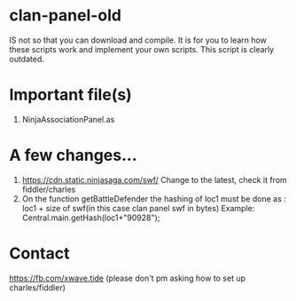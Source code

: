 # clan-panel-old
IS not so that you can download and compile. It is for you to learn how these scripts work and implement your own scripts.
This script is clearly outdated.

# Important file(s)

1.	NinjaAssociationPanel.as

# A few changes...

1.	https://cdn.static.ninjasaga.com/swf/ Change to the latest, check it from fiddler/charles
2.	On the function getBattleDefender the hashing of loc1 must be done as : loc1 + size of swf(in this case clan panel swf in bytes)
Example: Central.main.getHash(loc1+"90928");

# Contact
https://fb.com/xwave.tide (please don't pm asking how to set up charles/fiddler)



